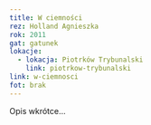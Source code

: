 ```yaml
---
title: W ciemności
rez: Holland Agnieszka
rok: 2011
gat: gatunek
lokacje:
  - lokacja: Piotrków Trybunalski
    link: piotrkow-trybunalski
link: w-ciemnosci
fot: brak
---
```

Opis wkrótce…